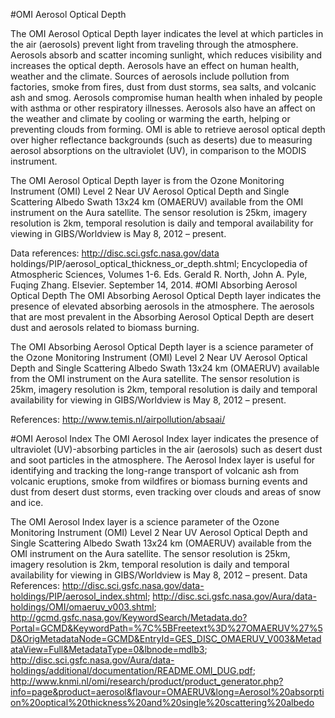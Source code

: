 #OMI Aerosol Optical Depth

The OMI Aerosol Optical Depth layer indicates the level at which particles in the air (aerosols) prevent light from traveling through the atmosphere. Aerosols absorb and scatter incoming sunlight, which reduces visibility and increases the optical depth. Aerosols have an effect on human health, weather and the climate. Sources of aerosols include pollution from factories, smoke from fires, dust from dust storms, sea salts, and volcanic ash and smog. Aerosols compromise human health when inhaled by people with asthma or other respiratory illnesses. Aerosols also have an affect on the weather and climate by cooling or warming the earth, helping or preventing clouds from forming.  OMI is able to retrieve aerosol optical depth over higher reflectance backgrounds (such as deserts) due to measuring aerosol absorptions on the ultraviolet (UV), in comparison to the MODIS instrument.

The OMI Aerosol Optical Depth layer is from the Ozone Monitoring Instrument (OMI) Level 2 Near UV Aerosol Optical Depth and Single Scattering Albedo Swath 13x24 km (OMAERUV) available from the OMI instrument on the Aura satellite. The sensor resolution is 25km, imagery resolution is 2km, temporal resolution is daily and temporal availability for viewing in GIBS/Worldview is May 8, 2012 – present.

Data references: http://disc.sci.gsfc.nasa.gov/data holdings/PIP/aerosol_optical_thickness_or_depth.shtml; Encyclopedia of Atmospheric Sciences, Volumes 1-6. Eds. Gerald R. North, John A. Pyle, Fuqing Zhang. Elsevier. September 14, 2014.
#OMI Absorbing Aerosol Optical Depth
The OMI Absorbing Aerosol Optical Depth layer indicates the presence of elevated absorbing aerosols in the atmosphere. The aerosols that are most prevalent in the Absorbing Aerosol Optical Depth are desert dust and aerosols related to biomass burning.

The OMI Absorbing Aerosol Optical Depth layer is a science parameter of the Ozone Monitoring Instrument (OMI) Level 2 Near UV Aerosol Optical Depth and Single Scattering Albedo Swath 13x24 km (OMAERUV) available from the OMI instrument on the Aura satellite. The sensor resolution is 25km, imagery resolution is 2km, temporal resolution is daily and temporal availability for viewing in GIBS/Worldview is May 8, 2012 – present.

References: http://www.temis.nl/airpollution/absaai/

#OMI Aerosol Index
The OMI Aerosol Index layer indicates the presence of ultraviolet (UV)-absorbing particles in the air (aerosols) such as desert dust and soot particles in the atmosphere. The Aerosol Index layer is useful for identifying and tracking the long-range transport of volcanic ash from volcanic eruptions, smoke from wildfires or biomass burning events and dust from desert dust storms, even tracking over clouds and areas of snow and ice. 

The OMI Aerosol Index layer is a science parameter of the Ozone Monitoring Instrument (OMI) Level 2 Near UV Aerosol Optical Depth and Single Scattering Albedo Swath 13x24 km (OMAERUV) available from the OMI instrument on the Aura satellite. The sensor resolution is 25km, imagery resolution is 2km, temporal resolution is daily and temporal availability for viewing in GIBS/Worldview is May 8, 2012 – present.
Data References: http://disc.sci.gsfc.nasa.gov/data-holdings/PIP/aerosol_index.shtml; http://disc.sci.gsfc.nasa.gov/Aura/data-holdings/OMI/omaeruv_v003.shtml; http://gcmd.gsfc.nasa.gov/KeywordSearch/Metadata.do?Portal=GCMD&KeywordPath=%7C%5BFreetext%3D%27OMAERUV%27%5D&OrigMetadataNode=GCMD&EntryId=GES_DISC_OMAERUV_V003&MetadataView=Full&MetadataType=0&lbnode=mdlb3; http://disc.sci.gsfc.nasa.gov/Aura/data-holdings/additional/documentation/README.OMI_DUG.pdf; http://www.knmi.nl/omi/research/product/product_generator.php?info=page&product=aerosol&flavour=OMAERUV&long=Aerosol%20absorption%20optical%20thickness%20and%20single%20scattering%20albedo
